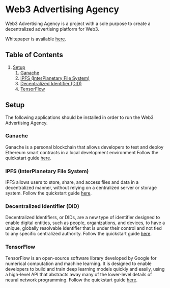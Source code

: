 # Web3 Advertising Agency
Web3 Advertising Agency is a project with a sole purpose to create a decentralized advertising platform for Web3.

Whitepaper is available [here](WHITEPAPER.md).

## Table of Contents
1. [Setup](#setup)
    1. [Ganache](#ganache)
    2. [IPFS (InterPlanetary File System)](#ipfs-interplanetary-file-system)
    3. [Decentralized Identifier (DID)](#decentralized-identifier-did)
    4. [TensorFlow](#tensorflow)

## Setup
The following applications should be installed in order to run the Web3 Advertising Agency.

### Ganache
Ganache is a personal blockchain that allows developers to test and deploy Ethereum smart contracts in a local development environment Follow the quickstart guide [here](https://trufflesuite.com/docs/ganache/quickstart/).

### IPFS (InterPlanetary File System)
IPFS allows users to store, share, and access files and data in a decentralized manner, without relying on a centralized server or storage system. Follow the quickstart guide [here](https://docs.ipfs.tech/install/server-infrastructure/#features).

### Decentralized Identifier (DID)
Decentralized Identifiers, or DIDs, are a new type of identifier designed to enable digital entities, such as people, organizations, and devices, to have a unique, globally resolvable identifier that is under their control and not tied to any specific centralized authority. Follow the quickstart guide [here](https://github.com/OwnYourData/oydid/tree/main/tutorial#local-deployment).

### TensorFlow
TensorFlow is an open-source software library developed by Google for numerical computation and machine learning. It is designed to enable developers to build and train deep learning models quickly and easily, using a high-level API that abstracts away many of the lower-level details of neural network programming. Follow the quickstart guide [here](https://github.com/tensorflow/tensorflow#install).